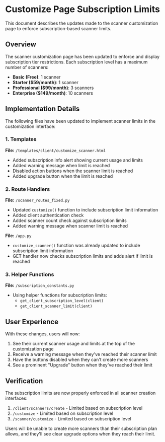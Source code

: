 # Customize Page Subscription Limits

This document describes the updates made to the scanner customization page to enforce subscription-based scanner limits.

## Overview

The scanner customization page has been updated to enforce and display subscription tier restrictions. Each subscription level has a maximum number of scanners:

- **Basic (Free)**: 1 scanner
- **Starter ($59/month)**: 1 scanner
- **Professional ($99/month)**: 3 scanners
- **Enterprise ($149/month)**: 10 scanners

## Implementation Details

The following files have been updated to implement scanner limits in the customization interface:

### 1. Templates

**File:** `/templates/client/customize_scanner.html`
- Added subscription info alert showing current usage and limits
- Added warning message when limit is reached
- Disabled action buttons when the scanner limit is reached
- Added upgrade button when the limit is reached

### 2. Route Handlers

**File:** `/scanner_routes_fixed.py`
- Updated `customize()` function to include subscription limit information
- Added client authentication check
- Added scanner count check against subscription limits
- Added warning message when scanner limit is reached

**File:** `/app.py`
- `customize_scanner()` function was already updated to include subscription limit information
- GET handler now checks subscription limits and adds alert if limit is reached

### 3. Helper Functions

**File:** `/subscription_constants.py`
- Using helper functions for subscription limits:
  - `get_client_subscription_level(client)`
  - `get_client_scanner_limit(client)`

## User Experience

With these changes, users will now:

1. See their current scanner usage and limits at the top of the customization page
2. Receive a warning message when they've reached their scanner limit
3. Have the buttons disabled when they can't create more scanners
4. See a prominent "Upgrade" button when they've reached their limit

## Verification

The subscription limits are now properly enforced in all scanner creation interfaces:

1. `/client/scanners/create` - Limited based on subscription level
2. `/customize` - Limited based on subscription level
3. `/scanner/customize` - Limited based on subscription level

Users will be unable to create more scanners than their subscription plan allows, and they'll see clear upgrade options when they reach their limit.